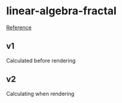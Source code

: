 # linear-algebra-fractal
[Reference](http://www.dam.brown.edu/people/mchb/la/fractals.pdf)

## v1 
Calculated before rendering
## v2
Calculating when rendering
